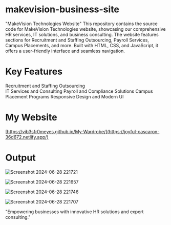# makevision-business-site
"MakeVision Technologies Website"  This repository contains the source code for MakeVision Technologies website, showcasing our comprehensive HR services, IT solutions, and business consulting. The website features sections for Recruitment and Staffing Outsourcing, Payroll Services, Campus Placements, and more. Built with HTML, CSS, and JavaScript, it offers a user-friendly interface and seamless navigation.

# Key Features

Recruitment and Staffing Outsourcing<br>
IT Services and Consulting
Payroll and Compliance Solutions
Campus Placement Programs
Responsive Design and Modern UI


# My Website

[https://vib3sfr0meyes.github.io/My-Wardrobe/](https://joyful-cascaron-36d672.netlify.app/)

# Output

![Screenshot 2024-06-28 221721](https://github.com/VIB3SFR0MEYES/makevision-business-site/assets/161857968/23d0f74a-c027-4952-97e5-55bbf02c6756)

![Screenshot 2024-06-28 221657](https://github.com/VIB3SFR0MEYES/makevision-business-site/assets/161857968/1f84fd21-6f1a-44ed-9ef7-0210d344f645)

![Screenshot 2024-06-28 221746](https://github.com/VIB3SFR0MEYES/makevision-business-site/assets/161857968/774e07c5-ce74-4f52-8e75-ea490f149793)

![Screenshot 2024-06-28 221707](https://github.com/VIB3SFR0MEYES/makevision-business-site/assets/161857968/9179da1b-6b98-4e88-9886-9870a8e84726)

"Empowering businesses with innovative HR solutions and expert consulting."
